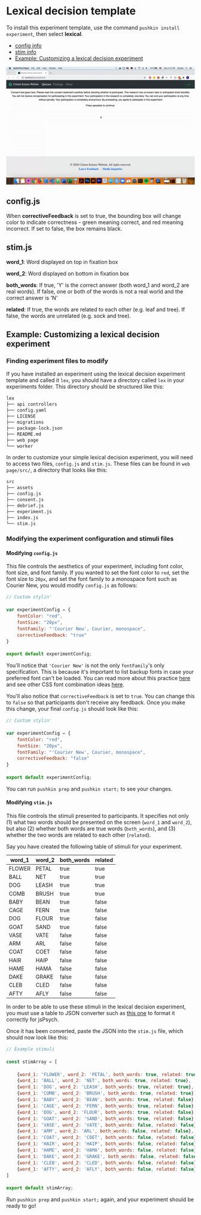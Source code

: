 # Lexical decision template

To install this experiment template, use the command `pushkin install experiment`, then select **lexical**.

* [config info](lexical-decision-template.md#config-js)
* [stim info](lexical-decision-template.md#stim-js)
* [Example: Customizing a lexical decision experiment](lexical-decision-template.md#example-customizing-a-lexical-decision-experiment)

![Lexical decision experiment template, with corrective response set to true.](../../.gitbook/assets/ezgif.com-video-to-gif-9-.gif)

## config.js

When **correctiveFeedback** is set to true, the bounding box will change color to indicate correctness - green meaning correct, and red meaning incorrect. If set to false, the box remains black.

## stim.js

**word\_1**: Word displayed on top in fixation box

**word\_2**: Word displayed on bottom in fixation box

**both\_words**: If true, 'Y' is the correct answer \(both word\_1 and word\_2 are real words\). If false, one or both of the words is not a real world and the correct answer is 'N'

**related**: If true, the words are related to each other \(e.g. leaf and tree\). If false, the words are unrelated \(e.g. sock and tree\).

## Example: Customizing a lexical decision experiment

### Finding experiment files to modify

If you have installed an experiment using the lexical decision experiment template and called it `lex`, you should have a directory called `lex` in your experiments folder. This directory should be structured like this:

```example
lex
├── api controllers
├── config.yaml
├── LICENSE
├── migrations
├── package-lock.json
├── README.md
├── web page
└── worker
```
In order to customize your simple lexical decision experiment, you will need to access two files, `config.js` and `stim.js`. These files can be found in `web page/src/`, a directory that looks like this:

```example
src
├── assets
├── config.js
├── consent.js
├── debrief.js
├── experiment.js
├── index.js
└── stim.js
```

### Modifying the experiment configuration and stimuli files

#### Modifying `config.js`

This file controls the aesthetics of your experiment, including font color, font size, and font family. If you wanted to set the font color to `red`, set the font size to `20px`, and set the font family to a monospace font such as Courier New, you would modify `config.js` as follows:

```javascript
// Custom stylin'

var experimentConfig = {
    fontColor: "red",
    fontSize: "20px",
    fontFamily: "'Courier New', Courier, monospace",
    correctiveFeedback: "true"
}

export default experimentConfig;
```

You'll notice that `'Courier New'` is not the only `fontFamily`'s only specification. This is because it's important to list backup fonts in case your preferred font can't be loaded. You can read more about this practice [here](https://discuss.codecademy.com/t/how-many-fallback-fonts-should-i-have/363586) and see other CSS font combination ideas [here](https://www.w3schools.com/cssref/css_websafe_fonts.asp). 

You'll also notice that `correctiveFeedback` is set to `true`. You can change this to `false` so that participants don't receive any feedback. Once you make this change, your final `config.js` should look like this:

```javascript
// Custom stylin'

var experimentConfig = {
    fontColor: "red",
    fontSize: "20px",
    fontFamily: "'Courier New', Courier, monospace",
    correctiveFeedback: "false"
}

export default experimentConfig;
```

You can run `pushkin prep` and `pushkin start;` to see your changes. 


#### Modifying `stim.js`

This file controls the stimuli presented to participants. It specifies not only (1) what two words should be presented on the screen (`word_1` and `word_2`), but also (2) whether both words are true words (`both_words`), and (3) whether the two words are related to each other (`related`). 

Say you have created the following table of stimuli for your experiment.

| word_1 | word_2 | both_words | related |
|--------|--------|------------|---------|
| FLOWER | PETAL  | true       | true    |
| BALL   | NET    | true       | true    |
| DOG    | LEASH  | true       | true    |
| COMB   | BRUSH  | true       | true    |
| BABY   | BEAN   | true       | false   |
| CAGE   | FERN   | true       | false   |
| DOG    | FLOUR  | true       | false   |
| GOAT   | SAND   | true       | false   |
| VASE   | VATE   | false      | false   |
| ARM    | ARL    | false      | false   |
| COAT   | COET   | false      | false   |
| HAIR   | HAIP   | false      | false   |
| HAME   | HAMA   | false      | false   |
| DAKE   | GRAKE  | false      | false   |
| CLEB   | CLED   | false      | false   |
| AFTY   | AFLY   | false      | false   |

In order to be able to use these stimuli in the lexical decision experiment, you must use a table to JSON converter such as [this one](https://tableconvert.com/) to format it correctly for jsPsych. 

Once it has been converted, paste the JSON into the `stim.js` file, which should now look like this:

```javascript
// Example stimuli

const stimArray = [

    {word_1: 'FLOWER', word_2: 'PETAL', both_words: true, related: true},
    {word_1: 'BALL', word_2: 'NET', both_words: true, related: true},
    {word_1: 'DOG', word_2: 'LEASH', both_words: true, related: true},
    {word_1: 'COMB', word_2: 'BRUSH', both_words: true, related: true},
    {word_1: 'BABY', word_2: 'BEAN', both_words: true, related: false},
    {word_1: 'CAGE', word_2: 'FERN', both_words: true, related: false},
    {word_1: 'DOG', word_2: 'FLOUR', both_words: true, related: false},
    {word_1: 'GOAT', word_2: 'SAND', both_words: true, related: false},
    {word_1: 'VASE', word_2: 'VATE', both_words: false, related: false},
    {word_1: 'ARM', word_2: 'ARL', both_words: false, related: false},
    {word_1: 'COAT', word_2: 'COET', both_words: false, related: false},
    {word_1: 'HAIR', word_2: 'HAIP', both_words: false, related: false},
    {word_1: 'HAME', word_2: 'HAMA', both_words: false, related: false},
    {word_1: 'DAKE', word_2: 'GRAKE', both_words: false, related: false},
    {word_1: 'CLEB', word_2: 'CLED', both_words: false, related: false},
    {word_1: 'AFTY', word_2: 'AFLY', both_words: false, related: false}
]

export default stimArray;
```

Run `pushkin prep` and `pushkin start;` again, and your experiment should be ready to go!
